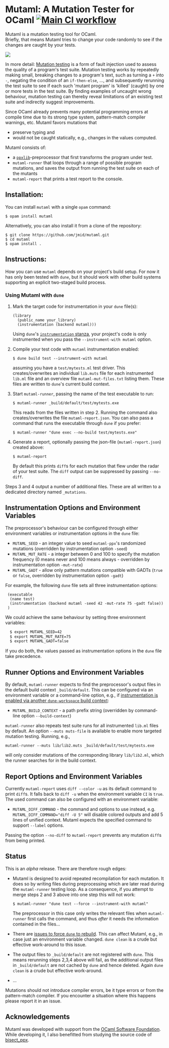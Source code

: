 Mutaml: A Mutation Tester for OCaml [![Main CI workflow](https://github.com/jmid/mutaml/actions/workflows/ci.yaml/badge.svg)](https://github.com/jmid/mutaml/actions/workflows/ci.yaml)
===============================================

Mutaml is a mutation testing tool for OCaml.  
Briefly, that means Mutaml tries to change your code randomly to see
if the changes are caught by your tests.

![](demo.gif)

In more detail: [Mutation testing](https://en.wikipedia.org/wiki/Mutation_testing) is
a form of fault injection used to assess the quality of a program's
test suite. Mutation testing works by repeatedly making small, breaking
changes to a program's text, such as turning a `+` into `-`, negating
the condition of an `if-then-else`, ..., and subsequently rerunning
the test suite to see if each such 'mutant program' is 'killed'
(caught) by one or more tests in the test suite. By finding examples of
uncaught wrong behaviour, mutation testing can thereby reveal
limitations of an existing test suite and indirectly suggest
improvements.

Since OCaml already prevents many potential programming errors at compile
time due to its strong type system, pattern-match compiler warnings, etc. Mutaml
favors mutations that
- preserve typing and
- would not be caught statically, e.g., changes in the values computed.

Mutaml consists of:

 - a [`ppxlib`](https://github.com/ocaml-ppx/ppxlib)-preprocessor that
   first transforms the program under test.
 - `mutaml-runner` that loops through a range of possible program mutations,
   and saves the output from running the test suite on each of the mutants
 - `mutaml-report` that prints a test report to the console.


Installation:
-------------

You can install `mutaml` with a single `opam` command:

```
$ opam install mutaml

```

Alternatively, you can also install it from a clone of the repository:

```
$ git clone https://github.com/jmid/mutaml.git
$ cd mutaml
$ opam install .
```


Instructions:
-------------

How you can use `mutaml` depends on your project's build setup.
For now it has only been tested with `dune`, but it should work
with other build systems supporting an explicit two-staged build
process.


### Using Mutaml with `dune`

1. Mark the target code for instrumentation in your `dune` file(s):
   ```
   (library
     (public_name your_library)
     (instrumentation (backend mutaml)))
   ```
   Using `dune`'s [`instrumentation` stanza](https://dune.readthedocs.io/en/stable/instrumentation.html), your project's code is
   only instrumented when you pass the `--instrument-with mutaml`
   option.


2. Compile your test code with `mutaml` instrumentation enabled:
   ```
   $ dune build test --instrument-with mutaml
   ```
   assuming you have a `test/mytests.ml` test driver.
   This creates/overwrites an individual `lib.muts` file for each
   instrumented `lib.ml` file and an overview file
   `mutaml-mut-files.txt` listing them.
   These files are written to `dune`'s current build context.


3. Start `mutaml-runner`, passing the name of the test executable to run:
   ```
   $ mutaml-runner _build/default/test/mytests.exe
   ```
   This reads from the files written in step 2. Running the command also
   creates/overwrites the file `mutaml-report.json`.
   You can also pass a command that runs the executable through `dune`
   if you prefer:
   ```
   $ mutaml-runner "dune exec --no-build test/mytests.exe"
   ```

4. Generate a report, optionally passing the json-file
   (`mutaml-report.json`) created above:
   ```
   $ mutaml-report
   ```
   By default this prints `diff`s for each mutation that flew under
   the radar of your test suite. The `diff` output can be suppressed by
   passing `--no-diff`.


Steps 3 and 4 output a number of additional files.
These are all written to a dedicated directory named `_mutations`.



Instrumentation Options and Environment Variables
-------------------------------------------------

The preprocessor's behaviour can be configured through either
environment variables or instrumentation options in the `dune` file:

- `MUTAML_SEED` - an integer value to seed `mutaml-ppx`'s randomized
  mutations (overridden by instrumentation option `-seed`)
- `MUTAML_MUT_RATE` - a integer between 0 and 100 to specify the
  mutation frequency (0 means never and 100 means always - overridden
  by instrumentation option `-mut-rate`)
- `MUTAML_GADT` - allow only pattern mutations compatible with GADTs
  (`true` or `false`, overridden by instrumentation option `-gadt`)


For example, the following `dune` file sets all three instrumentation
options:
```
 (executable
  (name test)
  (instrumentation (backend mutaml -seed 42 -mut-rate 75 -gadt false))
 )
```
We could achieve the same behaviour by setting three environment
variables:
```bash
  $ export MUTAML_SEED=42
  $ export MUTAML_MUT_RATE=75
  $ export MUTAML_GADT=false
```
If you do both, the values passed as instrumentation options in the
`dune` file take precedence.


Runner Options and Environment Variables
----------------------------------------

By default, `mutaml-runner` expects to find the preprocessor's output
files in the default build context `_build/default`. This can be
configured via an environment variable or a command-line option, e.g.,
if [instrumentation is enabled via another `dune-workspace` build context](https://dune.readthedocs.io/en/stable/instrumentation.html#enabling-disabling-instrumentation):

- `MUTAML_BUILD_CONTEXT` - a path prefix string (overridden by
  command-line option `--build-context`)

`mutaml-runner` also repeats test suite runs for all instrumented
`lib.ml` files by default. An option `--muts muts-file` is available
to enable more targeted mutation testing. Running, e.g.,
```
mutaml-runner --muts lib/lib2.muts _build/default/test/mytests.exe
```
will only consider mutations of the corresponding library
`lib/lib2.ml`, which the runner searches for in the build context.


Report Options and Environment Variables
----------------------------------------

Currently `mutaml-report` uses `diff --color -u` as its default
command to print `diff`s. It falls back to `diff -u` when the
environment variable `CI` is `true`. The used command can also be
configured with an environment variable:

- `MUTAML_DIFF_COMMAND` - the command and options to use instead,
  e.g. `MUTAML_DIFF_COMMAND="diff -U 5"` will disable colored outputs
  and add 5 lines of unified context. Mutaml expects the specified
  command to support `--label` options.

Passing the option `--no-diff` to `mutaml-report` prevents any
mutation `diff`s from being printed.



Status
------

This is an *alpha* release. There are therefore rough edges:

- Mutaml is designed to avoid repeated recompilation for each
  mutation. It does so by writing files during preprocessing which are
  later read during the `mutaml-runner` testing loop. As a consequence,
  if you attempt to merge steps 2 and 3 above into one step this will not work:
  ```
  $ mutaml-runner "dune test --force --instrument-with mutaml"
  ```
  The preprocessor in this case only writes the relevant files when
  `mutaml-runner` first calls the command, and thus *after* it needs the
  information contained in the files...

- There are [issues to force `dune` to
rebuild](https://github.com/ocaml/dune/issues/4390). This can affect
  Mutaml, e.g., in case just an environment variable changed. `dune
  clean` is a crude but effective work-around to this issue.

- The output files to `_build/default` are not registered with `dune`.
  This means rerunning steps 2,3,4 above will fail, as the additional
  output files in `_build/default` are not cached by `dune` and hence
  deleted. Again `dune clean` is a crude but effective work-around.

- ...


Mutations should not introduce compiler errors, be it type errors or
from the pattern-match compiler. If you encounter a situation where
this happens please report it in an issue.


Acknowledgements
----------------

Mutaml was developed with support from the [OCaml Software Foundation](https://ocaml-sf.org/).
While developing it, I also benefitted from studying the source code
of [bisect_ppx](https://github.com/aantron/bisect_ppx).
